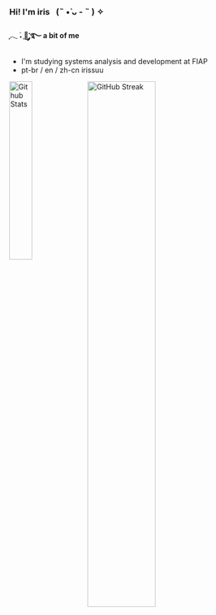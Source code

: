 ### Hi! I'm iris⠀(˵ •̀ ᴗ - ˵ ) ✧

#### ִֶָ𓂃 ࣪˖ ִֶָ🐇་༘࿐  a bit of me 
-  I'm studying systems analysis and development at FIAP
-  pt-br / en / zh-cn
irissuu
<img align="left" src="https://github-readme-stats.vercel.app/api/top-langs/?username=irissuu&layout=compact&theme=rose_pine&hide_border=True&include_all_commits=true&count_private=true" width="30%" alt="Github Stats"/>   
<a href="https://git.io/streak-stats"><img align="left" src="https://streak-stats.demolab.com?user=irissuu&theme=rose_pine&hide_border=true" width="51.5%" alt="GitHub Streak" /></a>

 



